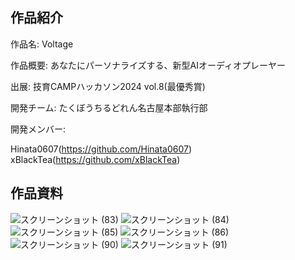 ## 作品紹介

作品名: Voltage

作品概要: あなたにパーソナライズする、新型AIオーディオプレーヤー

出展: 技育CAMPハッカソン2024 vol.8(最優秀賞)

開発チーム: たくぼうちるどれん名古屋本部執行部

開発メンバー: 

Hinata0607(https://github.com/Hinata0607)
xBlackTea(https://github.com/xBlackTea)

## 作品資料

![スクリーンショット (83)](https://github.com/user-attachments/assets/bf4552fa-5516-43c8-a35c-8738296a286f)
![スクリーンショット (84)](https://github.com/user-attachments/assets/4743bcb8-11c8-4039-80d9-f2358dabf974)
![スクリーンショット (85)](https://github.com/user-attachments/assets/5a5343c4-1d77-4bcb-9087-f4b3501c11ae)
![スクリーンショット (86)](https://github.com/user-attachments/assets/c62acba9-a614-4a25-8d77-5b6ce7e21b20)
![スクリーンショット (90)](https://github.com/user-attachments/assets/15a0b50c-c1e4-4a37-95d1-50e55d44f60b)
![スクリーンショット (91)](https://github.com/user-attachments/assets/0a5fc9d2-d347-484f-9f26-c8115b8e7109)
